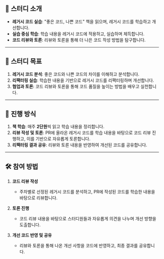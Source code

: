 ## 📘 스터디 소개

- **레거시 코드 실습**: "좋은 코드, 나쁜 코드" 책을 읽으며, 레거시 코드를 학습하고 개선합니다.
- **실습 중심 학습**: 학습 내용을 레거시 코드에 적용하고, 실습하며 체득합니다.
- **코드 리뷰와 토론**: 리뷰와 토론을 통해 더 나은 코드 작성 방법을 탐구합니다.

---

## 🎯 스터디 목표

1. **레거시 코드 분석**: 좋은 코드와 나쁜 코드의 차이를 이해하고 분석합니다.
2. **리팩터링 실습**: 학습한 내용을 기반으로 레거시 코드를 리팩터링하며 개선합니다.
3. **협업과 토론**: 코드 리뷰와 토론을 통해 코드 품질을 높이는 방법을 배우고 실천합니다.

---

## 📅 진행 방식

1. **책 학습**: 매주 **2단원**씩 읽고 학습 내용을 정리합니다.
2. **리뷰 작성 및 토론**: PR에 올라온 레거시 코드를 학습 내용을 바탕으로 코드 리뷰 진행하고, 이를 기반으로 자유롭게 토론합니다.
3. **리팩터링 결과 공유**: 리뷰와 토론 내용을 반영하여 개선된 코드를 공유합니다.

---

## 🛠 참여 방법

   
1. **코드 리뷰 작성**  
   - 주차별로 선정된 레거시 코드를 분석하고, PR에 작성된 코드를 학습한 내용을 바탕으로 리뷰합니다.

2. **토론 진행**  
   - 코드 리뷰 내용을 바탕으로 스터디원들과 자유롭게 의견을 나누며 개선 방향을 도출합니다.

3. **개선 코드 반영 및 공유**  
   - 리뷰와 토론을 통해 나온 개선 사항을 코드에 반영하고, 최종 결과를 공유합니다.
